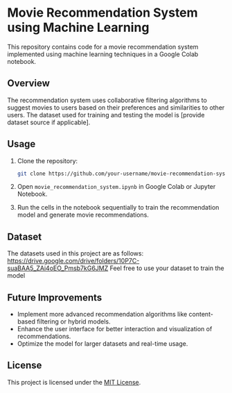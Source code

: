 # Movie Recommendation System using Machine Learning

This repository contains code for a movie recommendation system implemented using machine learning techniques in a Google Colab notebook.

## Overview

The recommendation system uses collaborative filtering algorithms to suggest movies to users based on their preferences and similarities to other users. The dataset used for training and testing the model is [provide dataset source if applicable].

## Usage

1. Clone the repository:

    ```bash
    git clone https://github.com/your-username/movie-recommendation-system.git
    ```

2. Open `movie_recommendation_system.ipynb` in Google Colab or Jupyter Notebook.

3. Run the cells in the notebook sequentially to train the recommendation model and generate movie recommendations.

## Dataset

The datasets used in this project are as follows: https://drive.google.com/drive/folders/10P7C-suaBAA5_ZAi4oEO_Pmsb7kG6JMZ
Feel free to use your dataset to train the model

## Future Improvements

- Implement more advanced recommendation algorithms like content-based filtering or hybrid models.
- Enhance the user interface for better interaction and visualization of recommendations.
- Optimize the model for larger datasets and real-time usage.

## License

This project is licensed under the [MIT License](LICENSE).

